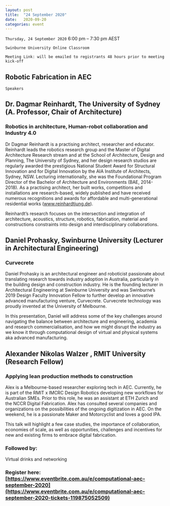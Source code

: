 ```yaml
---
layout: post
title:  "24 September 2020"
date:   2020-09-20
categories: event
---
```


`Thursday, 24 September 2020`
6:00 pm – 7:30 pm AEST

`Swinburne University Online Classroom`

`Meeting Link: will be emailed to registrants 48 hours prior to meeting kick-off`

## Robotic Fabrication in AEC

`Speakers`

## Dr. Dagmar Reinhardt, The University of Sydney (A. Professor, Chair of Architecture)
### Robotics in architecture, Human-robot collaboration and Industry 4.0

Dr Dagmar Reinhardt is a practising architect, researcher and educator. Reinhardt leads the robotics research group and the Master of Digital Architecture Research stream and at the School of Architecture, Design and Planning, The University of Sydney, and her design research studios are regularly awarded the prestigious National Student Award for Structural Innovation and for Digital Innovation by the AIA Institute of Architects, Sydney, NSW. Lecturing internationally, she was the Foundational Program Director of the Bachelor of Architecture and Environments (BAE, 2014-2018). As a practising architect, her built works, competitions and installations are research-based, widely published and have received numerous recognitions and awards for affordable and multi-generational residential works (www.reinhardtjung.de).

Reinhardt’s research focuses on the intersection and integration of architecture, acoustics, structure, robotics, fabrication, material and constructions constraints into design and interdisciplinary collaborations.

## Daniel Prohasky, Swinburne University (Lecturer in Architectural Engineering)
### Curvecrete

Daniel Prohasky is an architectural engineer and roboticist passionate about translating research towards industry adoption in Australia, particularly in the building design and construction industry. He is the founding lecturer in Architectural Engineering at Swinburne University and was Swinburne’s 2019 Design Faculty Innovation Fellow to further develop an innovative advanced manufacturing venture, Curvecrete. Curvecrete technology was proudly invented at the University of Melbourne.

In this presentation, Daniel will address some of the key challenges around navigating the balance between architecture and engineering, academia and research commercialisation, and how we might disrupt the industry as we know it through computational design of virtual and physical systems aka advanced manufacturing.

## Alexander Nikolas Walzer , RMIT University (Research Fellow)
### Applying lean production methods to construction

Alex is a Melbourne-based researcher exploring tech in AEC. Currently, he is part of the RMIT x IMCRC Design Robotics developing new workflows for Australian SMEs. Prior to this role, he was an assistant at ETH Zurich and the NCCR Digital Fabrication. Alex has consulted several companies and organizations on the possibilities of the ongoing digitization in AEC. On the weekend, he is a passionate Maker and Motorcyclist and loves a good IPA.

This talk will highlight a few case studies, the importance of collaboration, economies of scale, as well as opportunities, challenges and incentives for new and existing firms to embrace digital fabrication.

### Followed by:

Virtual drinks and networking

### Register here: [https://www.eventbrite.com.au/e/computational-aec-september-2020](https://www.eventbrite.com.au/e/computational-aec-september-2020-tickets-119875052509)